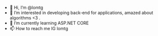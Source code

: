 - 👋 Hi, I’m @lomtg
- 👀 I’m interested in developing back-end for applications, amazed about algorithms <3 .
- 🌱 I’m currently learning ASP.NET CORE
- 📫 How to reach me IG lomtg

